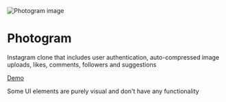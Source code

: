 <img src="https://i.imgur.com/BzbntWg.jpg" alt="Photogram image" center>

# Photogram

Instagram clone that includes user authentication, auto-compressed image uploads, likes, comments, followers and suggestions

[Demo](https://suspicious-meitner-4803ad.netlify.app/)

Some UI elements are purely visual and don't have any functionality
